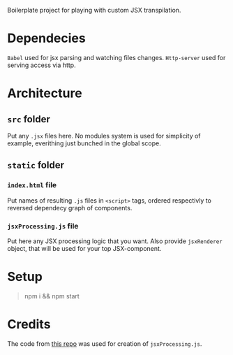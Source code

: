 Boilerplate project for playing with custom JSX transpilation.

# Dependecies
`Babel` used for jsx parsing and watching files changes. `Http-server` used for serving access via http.

# Architecture

## `src` folder
Put any `.jsx` files here. No modules system is used for simplicity of example, everithing just bunched in the global scope.

## `static` folder

### `index.html` file
Put names of resulting `.js` files in `<script>` tags, ordered respectivly to reversed dependecy graph of components.

### `jsxProcessing.js` file
Put here any JSX processing logic that you want. Also provide `jsxRenderer` object, that will be used for your top JSX-component.

# Setup

> npm i && npm start

# Credits

The code from [this repo](https://github.com/bitboxer/jsx-no-react) was used for creation of `jsxProcessing.js`.
